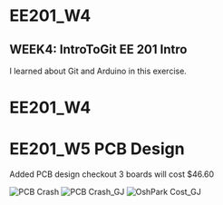 # EE201_W4
WEEK4: IntroToGit
EE 201 Intro
---
I learned about Git and Arduino in this exercise.

# EE201_W4

# EE201_W5 PCB Design
Added PCB design checkout
3 boards will cost $46.60

![PCB Crash](https://user-images.githubusercontent.com/116116554/207231351-e6f62bbb-2f31-48f5-9e18-c523eb34e188.jpg)
![PCB Crash_GJ](https://user-images.githubusercontent.com/116116554/207231359-0e3f59de-c5ae-4bbd-9cfc-2d23c5bcfcac.jpg)
![OshPark Cost_GJ](https://user-images.githubusercontent.com/116116554/207231467-42ed4c78-f808-47e3-9705-99981f0a7598.jpg)

